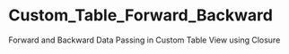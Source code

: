 # Custom_Table_Forward_Backward
 Forward and Backward Data Passing in Custom Table View using Closure
